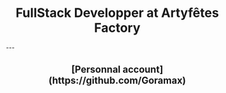 <h1 align=center>FullStack Developper at Artyfêtes Factory</h1>
---
<h2 align=center>[Personnal account](https://github.com/Goramax)</h2>
